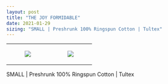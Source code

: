 ```yaml
---
layout: post
title: "THE JOY FORMIDABLE"
date: 2021-01-29
sizing: "SMALL | Preshrunk 100% Ringspun Cotton | Tultex"
---
```




<table style="width:100%;"><tr><td style="vertical-align:top;">
      <figure class="tmblr-full" data-orig-height="2048" data-orig-width="1365" data-orig-src="https://concertshirts.netlify.app/shirts/0490/0490-01.jpg"><img src="https://64.media.tumblr.com/631b9d773500d1482406acbf4d9373bb/cc59f6ac3ec05e19-41/s540x810/4f18f936714e5678da9b9f940d027b442cf61a02.jpg" data-orig-height="2048" data-orig-width="1365" data-orig-src="https://concertshirts.netlify.app/shirts/0490/0490-01.jpg"/></figure></td>
    <td style="vertical-align:top;">
      <figure class="tmblr-full" data-orig-height="2048" data-orig-width="1365" data-orig-src="https://concertshirts.netlify.app/shirts/0490/0490-02.jpg"><img src="https://64.media.tumblr.com/d7505480ea367c6649a382dcbed52384/cc59f6ac3ec05e19-19/s540x810/00f0c951c036716cdb90ff04717c76117fd75578.jpg" data-orig-height="2048" data-orig-width="1365" data-orig-src="https://concertshirts.netlify.app/shirts/0490/0490-02.jpg"/></figure></td>
  </tr></table><p>
  SMALL | Preshrunk 100% Ringspun Cotton | Tultex
</p>
